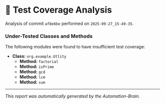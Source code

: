 # 🤖 Test Coverage Analysis

Analysis of commit `af8e6be` performed on `2025-09-27_15-49-35`.
### Under-Tested Classes and Methods
The following modules were found to have insufficient test coverage:

- **Class:** `org.example.Utlity`
  - **Method:** `factorial`
  - **Method:** `isPrime`
  - **Method:** `gcd`
  - **Method:** `lcm`
  - **Method:** `sum`

---
*This report was automatically generated by the Automation-Brain.*